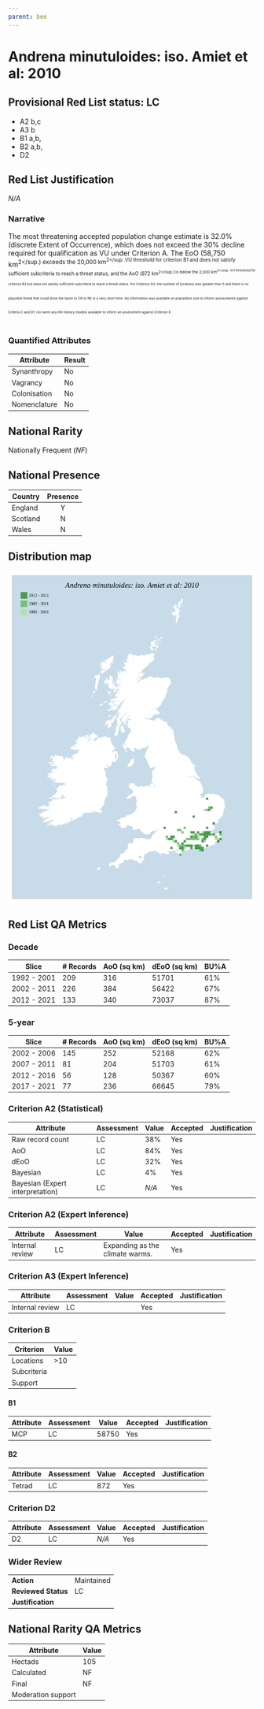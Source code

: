 ```yaml
---
parent: bee
---
```


# Andrena minutuloides: iso. Amiet et al: 2010

## Provisional Red List status: LC
- A2 b,c
- A3 b
- B1 a,b, 
- B2 a,b, 
- D2

## Red List Justification
*N/A*
### Narrative


The most threatening accepted population change estimate is 32.0% (discrete Extent of Occurrence), which does not exceed the 30% decline required for qualification as VU under Criterion A. The EoO (58,750 km<sup>2</sup.) exceeds the 20,000 km<sup>2</sup. VU threshold for criterion B1 and does not satisfy sufficient subcriteria to reach a threat status, and the AoO (872 km<sup>2</sup.) is below the 2,000 km<sup>2</sup. VU threshold for criterion B2 but does not satisfy sufficient subcriteria to reach a threat status. For Criterion D2, the number of locations was greater than 5 and there is no plausible threat that could drive the taxon to CR or RE in a very short time. No information was available on population size to inform assessments against Criteria C and D1; nor were any life-history models available to inform an assessment against Criterion E.
### Quantified Attributes
|Attribute|Result|
|---|---|
|Synanthropy|No|
|Vagrancy|No|
|Colonisation|No|
|Nomenclature|No|


## National Rarity
Nationally Frequent (*NF*)

## National Presence
|Country|Presence
|---|:-:|
|England|Y|
|Scotland|N|
|Wales|N|


## Distribution map
![](../map/40.svg)

## Red List QA Metrics
### Decade
| Slice | # Records | AoO (sq km) | dEoO (sq km) |BU%A |
|---|---|---|---|---|
|1992 - 2001|209|316|51701|61%|
|2002 - 2011|226|384|56422|67%|
|2012 - 2021|133|340|73037|87%|
### 5-year
| Slice | # Records | AoO (sq km) | dEoO (sq km) |BU%A |
|---|---|---|---|---|
|2002 - 2006|145|252|52168|62%|
|2007 - 2011|81|204|51703|61%|
|2012 - 2016|56|128|50367|60%|
|2017 - 2021|77|236|66645|79%|
### Criterion A2 (Statistical)
|Attribute|Assessment|Value|Accepted|Justification
|---|---|---|---|---|
|Raw record count|LC|38%|Yes||
|AoO|LC|84%|Yes||
|dEoO|LC|32%|Yes||
|Bayesian|LC|4%|Yes||
|Bayesian (Expert interpretation)|LC|*N/A*|Yes||
### Criterion A2 (Expert Inference)
|Attribute|Assessment|Value|Accepted|Justification
|---|---|---|---|---|
|Internal review|LC|Expanding as the climate warms.|Yes||
### Criterion A3 (Expert Inference)
|Attribute|Assessment|Value|Accepted|Justification
|---|---|---|---|---|
|Internal review|LC||Yes||
### Criterion B
|Criterion| Value|
|---|---|
|Locations|>10|
|Subcriteria||
|Support||
#### B1
|Attribute|Assessment|Value|Accepted|Justification
|---|---|---|---|---|
|MCP|LC|58750|Yes||
#### B2
|Attribute|Assessment|Value|Accepted|Justification
|---|---|---|---|---|
|Tetrad|LC|872|Yes||
### Criterion D2
|Attribute|Assessment|Value|Accepted|Justification
|---|---|---|---|---|
|D2|LC|*N/A*|Yes||
### Wider Review
|  |  |
|---|---|
|**Action**|Maintained|
|**Reviewed Status**|LC|
|**Justification**||


## National Rarity QA Metrics
|Attribute|Value|
|---|---|
|Hectads|105|
|Calculated|NF|
|Final|NF|
|Moderation support||



